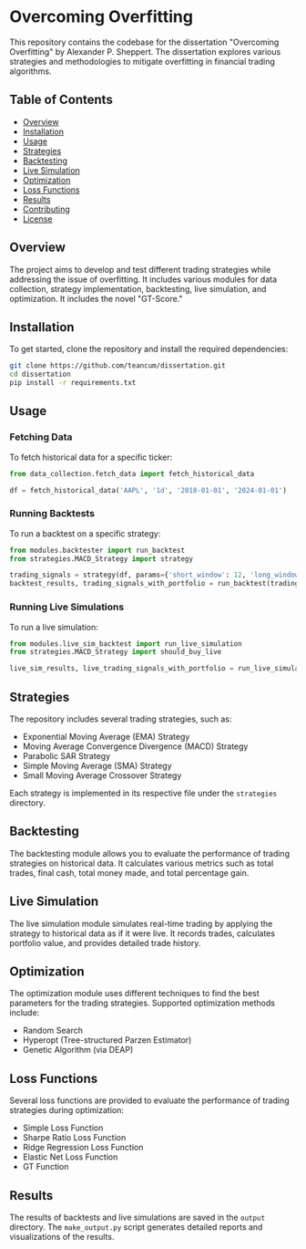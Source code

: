 # Overcoming Overfitting

This repository contains the codebase for the dissertation "Overcoming Overfitting" by Alexander P. Sheppert. The dissertation explores various strategies and methodologies to mitigate overfitting in financial trading algorithms.

## Table of Contents

- [Overview](#overview)
- [Installation](#installation)
- [Usage](#usage)
- [Strategies](#strategies)
- [Backtesting](#backtesting)
- [Live Simulation](#live-simulation)
- [Optimization](#optimization)
- [Loss Functions](#loss-functions)
- [Results](#results)
- [Contributing](#contributing)
- [License](#license)

## Overview

The project aims to develop and test different trading strategies while addressing the issue of overfitting. It includes various modules for data collection, strategy implementation, backtesting, live simulation, and optimization. It includes the novel "GT-Score."

## Installation

To get started, clone the repository and install the required dependencies:

```bash
git clone https://github.com/teancum/dissertation.git
cd dissertation
pip install -r requirements.txt
```

## Usage

### Fetching Data

To fetch historical data for a specific ticker:

```python
from data_collection.fetch_data import fetch_historical_data

df = fetch_historical_data('AAPL', '1d', '2018-01-01', '2024-01-01')
```

### Running Backtests

To run a backtest on a specific strategy:

```python
from modules.backtester import run_backtest
from strategies.MACD_Strategy import strategy

trading_signals = strategy(df, params={'short_window': 12, 'long_window': 26, 'signal_window': 9})
backtest_results, trading_signals_with_portfolio = run_backtest(trading_signals)
```

### Running Live Simulations

To run a live simulation:

```python
from modules.live_sim_backtest import run_live_simulation
from strategies.MACD_Strategy import should_buy_live

live_sim_results, live_trading_signals_with_portfolio = run_live_simulation(should_buy_live, df, params={'short_window': 12, 'long_window': 26, 'signal_window': 9})
```

## Strategies

The repository includes several trading strategies, such as:

- Exponential Moving Average (EMA) Strategy
- Moving Average Convergence Divergence (MACD) Strategy
- Parabolic SAR Strategy
- Simple Moving Average (SMA) Strategy
- Small Moving Average Crossover Strategy

Each strategy is implemented in its respective file under the `strategies` directory.

## Backtesting

The backtesting module allows you to evaluate the performance of trading strategies on historical data. It calculates various metrics such as total trades, final cash, total money made, and total percentage gain.

## Live Simulation

The live simulation module simulates real-time trading by applying the strategy to historical data as if it were live. It records trades, calculates portfolio value, and provides detailed trade history.

## Optimization

The optimization module uses different techniques to find the best parameters for the trading strategies. Supported optimization methods include:

- Random Search
- Hyperopt (Tree-structured Parzen Estimator)
- Genetic Algorithm (via DEAP)

## Loss Functions

Several loss functions are provided to evaluate the performance of trading strategies during optimization:

- Simple Loss Function
- Sharpe Ratio Loss Function
- Ridge Regression Loss Function
- Elastic Net Loss Function
- GT Function

## Results

The results of backtests and live simulations are saved in the `output` directory. The `make_output.py` script generates detailed reports and visualizations of the results.
